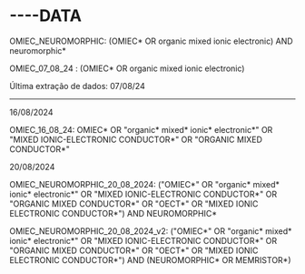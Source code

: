 # ----DATA

OMIEC_NEUROMORPHIC: (OMIEC* OR organic mixed ionic electronic) AND neuromorphic*

OMIEC_07_08_24 : (OMIEC* OR organic mixed ionic electronic)

Última extração de dados: 07/08/24

---

16/08/2024

OMIEC_16_08_24: OMIEC* OR "organic* mixed* ionic* electronic*" OR "MIXED IONIC-ELECTRONIC CONDUCTOR*" OR "ORGANIC MIXED CONDUCTOR*"

20/08/2024

OMIEC_NEUROMORPHIC_20_08_2024: ("OMIEC*" OR "organic* mixed* ionic* electronic*" OR "MIXED IONIC-ELECTRONIC CONDUCTOR*" OR "ORGANIC MIXED CONDUCTOR*" OR "OECT*" OR "MIXED IONIC ELECTRONIC CONDUCTOR*") AND NEUROMORPHIC*

OMIEC_NEUROMORPHIC_20_08_2024_v2: ("OMIEC*" OR "organic* mixed* ionic* electronic*" OR "MIXED IONIC-ELECTRONIC CONDUCTOR*" OR "ORGANIC MIXED CONDUCTOR*" OR "OECT*" OR "MIXED IONIC ELECTRONIC CONDUCTOR*") AND (NEUROMORPHIC* OR MEMRISTOR*)
